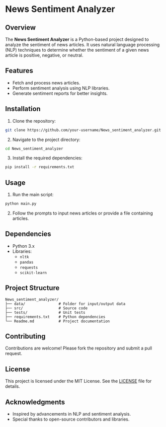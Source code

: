 # News Sentiment Analyzer

## Overview

The **News Sentiment Analyzer** is a Python-based project designed to analyze the sentiment of news articles. It uses natural language processing (NLP) techniques to determine whether the sentiment of a given news article is positive, negative, or neutral.

## Features

- Fetch and process news articles.
- Perform sentiment analysis using NLP libraries.
- Generate sentiment reports for better insights.

## Installation

1. Clone the repository:

```bash
git clone https://github.com/your-username/News_sentiment_analyzer.git
```

2. Navigate to the project directory:

```bash
cd News_sentiment_analyzer
```

3. Install the required dependencies:

```bash
pip install -r requirements.txt
```

## Usage

1. Run the main script:

```bash
python main.py
```

2. Follow the prompts to input news articles or provide a file containing articles.

## Dependencies

- Python 3.x
- Libraries:
  - `nltk`
  - `pandas`
  - `requests`
  - `scikit-learn`

## Project Structure

```
News_sentiment_analyzer/
├── data/               # Folder for input/output data
├── src/                # Source code
├── tests/              # Unit tests
├── requirements.txt    # Python dependencies
└── Readme.md           # Project documentation
```

## Contributing

Contributions are welcome! Please fork the repository and submit a pull request.

## License

This project is licensed under the MIT License. See the [LICENSE](LICENSE) file for details.

## Acknowledgments

- Inspired by advancements in NLP and sentiment analysis.
- Special thanks to open-source contributors and libraries.
